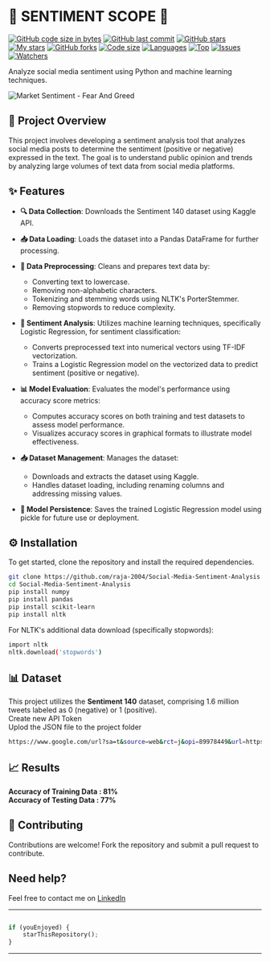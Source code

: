 # 🌟 SENTIMENT SCOPE 🌟

[![GitHub code size in bytes](https://img.shields.io/github/languages/code-size/RAJA-2004/Social-Media-Sentiment-Analysis?logo=github&style=for-the-badge)](https://github.com/RAJA-2004/Social-Media-Sentiment-Analysis/)
[![GitHub last commit](https://img.shields.io/github/last-commit/RAJA-2004/Social-Media-Sentiment-Analysis?style=for-the-badge&logo=git)](https://github.com/RAJA-2004/Social-Media-Sentiment-Analysis/)
[![GitHub stars](https://img.shields.io/github/stars/RAJA-2004/Social-Media-Sentiment-Analysis?style=for-the-badge)](https://github.com/RAJA-2004/Social-Media-Sentiment-Analysis/stargazers)
[![My stars](https://img.shields.io/github/stars/RAJA-2004?affiliations=OWNER%2CCOLLABORATOR&style=for-the-badge&label=My%20stars)](https://github.com/RAJA-2004/Social-Media-Sentiment-Analysis/stargazers)
[![GitHub forks](https://img.shields.io/github/forks/RAJA-2004/Social-Media-Sentiment-Analysis?style=for-the-badge&logo=git)](https://github.com/RAJA-2004/Social-Media-Sentiment-Analysis/network)
[![Code size](https://img.shields.io/github/languages/code-size/RAJA-2004/Social-Media-Sentiment-Analysis?style=for-the-badge)](https://github.com/RAJA-2004/Social-Media-Sentiment-Analysis)
[![Languages](https://img.shields.io/github/languages/count/RAJA-2004/Social-Media-Sentiment-Analysis?style=for-the-badge)](https://github.com/RAJA-2004/Social-Media-Sentiment-Analysis)
[![Top](https://img.shields.io/github/languages/top/RAJA-2004/Social-Media-Sentiment-Analysis?style=for-the-badge&label=Top%20Languages)](https://github.com/RAJA-2004/Social-Media-Sentiment-Analysis)
[![Issues](https://img.shields.io/github/issues/RAJA-2004/Social-Media-Sentiment-Analysis?style=for-the-badge&label=Issues)](https://github.com/RAJA-2004/Social-Media-Sentiment-Analysis)
[![Watchers](https://img.shields.io/github/watchers/RAJA-2004/Social-Media-Sentiment-Analysis?label=Watch&style=for-the-badge)](https://github.com/RAJA-2004/Social-Media-Sentiment-Analysis/)

Analyze social media sentiment using Python and machine learning techniques.

<img src="https://www.travelmediagroup.com/wp-content/uploads/2022/04/bigstock-Market-Sentiment-Fear-And-Gre-451706057-2880x1800.jpg" alt="Market Sentiment - Fear And Greed">

## 📖 Project Overview
This project involves developing a sentiment analysis tool that analyzes social media posts to determine the sentiment (positive or negative) expressed in the text. The goal is to understand public opinion and trends by analyzing large volumes of text data from social media platforms.

## ✨ Features

- **🔍 Data Collection**: Downloads the Sentiment 140 dataset using Kaggle API.
  
- **📥 Data Loading**: Loads the dataset into a Pandas DataFrame for further processing.

- **🧼 Data Preprocessing**: Cleans and prepares text data by:
  - Converting text to lowercase.
  - Removing non-alphabetic characters.
  - Tokenizing and stemming words using NLTK's PorterStemmer.
  - Removing stopwords to reduce complexity.

- **🧠 Sentiment Analysis**: Utilizes machine learning techniques, specifically Logistic Regression, for sentiment classification:
  - Converts preprocessed text into numerical vectors using TF-IDF vectorization.
  - Trains a Logistic Regression model on the vectorized data to predict sentiment (positive or negative).

- **📊 Model Evaluation**: Evaluates the model's performance using accuracy score metrics:
  - Computes accuracy scores on both training and test datasets to assess model performance.
  - Visualizes accuracy scores in graphical formats to illustrate model effectiveness.

- **📥 Dataset Management**: Manages the dataset:
  - Downloads and extracts the dataset using Kaggle.
  - Handles dataset loading, including renaming columns and addressing missing values.

- **🧪 Model Persistence**: Saves the trained Logistic Regression model using pickle for future use or deployment.


## ⚙️ Installation
To get started, clone the repository and install the required dependencies.

```bash
git clone https://github.com/raja-2004/Social-Media-Sentiment-Analysis.git
cd Social-Media-Sentiment-Analysis
pip install numpy
pip install pandas
pip install scikit-learn
pip install nltk

```
For NLTK's additional data download (specifically stopwords):

```bash
import nltk
nltk.download('stopwords')
```


## 📊 Dataset

This project utilizes the **Sentiment 140** dataset, comprising 1.6 million tweets labeled as 0 (negative) or 1 (positive). <br>
Create new API Token <br>
Uplod the JSON file to the project folder
```bash
https://www.google.com/url?sa=t&source=web&rct=j&opi=89978449&url=https://www.kaggle.com/datasets/kazanova/sentiment140&ved=2ahUKEwjYj6Oj0YeHAxVmSmwGHe5WA6QQFnoECBUQAQ&usg=AOvVaw3FGJ5Ag61V7UFBoTg4qUjV
```

## 📈 Results

**Accuracy of Training Data :  81%** <br>
**Accuracy of Testing Data  :  77%**

## 🤝 Contributing

Contributions are welcome! Fork the repository and submit a pull request to contribute.

## Need help?

Feel free to contact me on [LinkedIn](https://www.linkedin.com/in/rajadigvijaysingh/) 

---------

```python

if (youEnjoyed) {
    starThisRepository();
}

```

-----------
